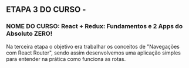 ## ETAPA 3 DO CURSO - 

### NOME DO CURSO: React + Redux: Fundamentos e 2 Apps do Absoluto ZERO!


Na terceira etapa o objetivo era trabalhar os conceitos de "Navegações com React Router", sendo assim desenvolvemos uma aplicação simples para entender na prática como funciona as rotas.

